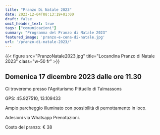```yaml
---
title: "Pranzo Di Natale 2023"
date: 2023-12-04T08:13:19+01:00
draft: false
omit_header_text: true
tags: ["comunicazioni"]
summary: "Programma del Pranzo di Natale 2023"
featured_image: 'pranzo-e-cena-di-natale.jpg'
url: '/pranzo-di-natale-2023/'
---
```


{{< figure src="PranzoNatale2023.jpg" title="Locandina Pranzo di Natale 2023" class="w-50 fr" >}}

## Domenica 17 dicembre 2023 dalle ore 11.30

Ci troveremo presso l'Agriturismo Pittuello di Talmassons

GPS: 45.927510, 13.109433

Ampio parcheggio illuminato con possibilità di pernottamento in loco.

Adesioni via Whatsapp Prenotazioni.

Costo del pranzo: € 38  